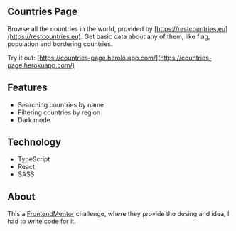 ## Countries Page
Browse all the countries in the world, provided by [https://restcountries.eu](https://restcountries.eu). Get basic data about any of them, like flag, population and bordering countries.

Try it out: [https://countries-page.herokuapp.com/](https://countries-page.herokuapp.com/)

## Features
- Searching countries by name
- Filtering countries by region
- Dark mode

## Technology
- TypeScript
- React
- SASS

## About
This a [FrontendMentor](https://www.frontendmentor.io/challenges) challenge, where they provide the desing and idea, I had to write code for it.
